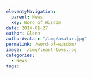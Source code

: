```yaml
---
eleventyNavigation:
  parent: News
  key: Word of Wisdom
date: 2014-01-27
author: Glenn
authorAvatar: "/img/avatar.jpg"
permalink: /word-of-wisdom/
image:  /img/least-toys.jpg
categories:
  - News
tags:
---
```

